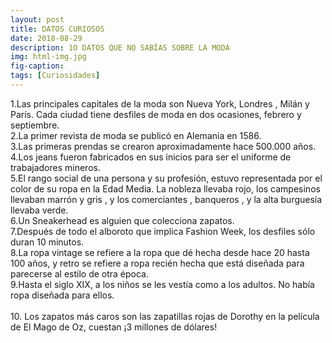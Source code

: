 ```yaml
---
layout: post
title: DATOS CURIOSOS
date: 2018-08-29
description: 1O DATOS QUE NO SABÍAS SOBRE LA MODA 
img: html-img.jpg 
fig-caption: 
tags: [Curiosidades]
---
```



1.Las principales capitales de la moda son Nueva York, Londres , Milán y París. Cada ciudad tiene desfiles de moda en dos ocasiones, febrero y septiembre.<br>
2.La primer revista de moda se publicó en Alemania en 1586.<br>
3.Las primeras prendas se crearon aproximadamente hace 500.000 años.<br>
4.Los jeans fueron fabricados en sus inicios para ser el uniforme de trabajadores mineros.<br>
5.El rango social de una persona y su profesión, estuvo representada por el color de su ropa en la Edad Media. La nobleza llevaba rojo, los campesinos llevaban marrón y gris , y los comerciantes , banqueros , y la alta burguesía llevaba verde.<br>
6.Un Sneakerhead es alguien que colecciona zapatos.<br>
7.Después de todo el alboroto que implica Fashion Week, los desfiles sólo duran 10 minutos.<br>
8.La ropa vintage se refiere a la ropa que dé hecha desde hace 20 hasta 100 años, y retro se refiere a ropa recién hecha que está diseñada para parecerse al estilo de otra época.<br>
9.Hasta el siglo XIX, a los niños se les vestía como a los adultos. No había ropa diseñada para ellos.<br>  
10. Los zapatos más caros son las zapatillas rojas de Dorothy en la película de El Mago de Oz, cuestan ¡3 millones de dólares!<br>
